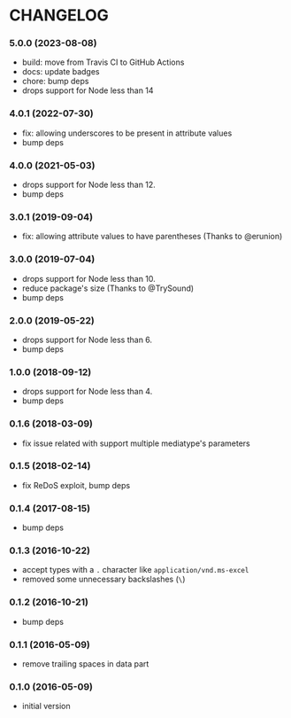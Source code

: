 # CHANGELOG

<a name="5.0.0"></a>
### 5.0.0 (2023-08-08)

* build: move from Travis CI to GitHub Actions
* docs: update badges
* chore: bump deps
* drops support for Node less than 14


<a name="4.0.1"></a>
### 4.0.1 (2022-07-30)

* fix: allowing underscores to be present in attribute values
* bump deps


<a name="4.0.0"></a>
### 4.0.0 (2021-05-03)

* drops support for Node less than 12.
* bump deps


<a name="3.0.1"></a>
### 3.0.1 (2019-09-04)

* fix: allowing attribute values to have parentheses (Thanks to @erunion)


<a name="3.0.0"></a>
### 3.0.0 (2019-07-04)

* drops support for Node less than 10.
* reduce package's size (Thanks to @TrySound)
* bump deps


<a name="2.0.0"></a>
### 2.0.0 (2019-05-22)

* drops support for Node less than 6.
* bump deps


<a name="1.0.0"></a>
### 1.0.0 (2018-09-12)

* drops support for Node less than 4.
* bump deps


<a name="0.1.6"></a>
### 0.1.6 (2018-03-09)

* fix issue related with support multiple mediatype's parameters


<a name="0.1.5"></a>
### 0.1.5 (2018-02-14)

* fix ReDoS exploit, bump deps


<a name="0.1.4"></a>
### 0.1.4 (2017-08-15)

* bump deps


<a name="0.1.3"></a>
### 0.1.3 (2016-10-22)

* accept types with a `.` character like `application/vnd.ms-excel`
* removed some unnecessary backslashes (`\`)


<a name="0.1.2"></a>
### 0.1.2 (2016-10-21)

* bump deps


<a name="0.1.1"></a>
### 0.1.1 (2016-05-09)

* remove trailing spaces in data part


<a name="0.1.0"></a>
### 0.1.0 (2016-05-09)


* initial version
